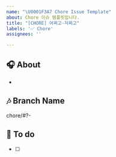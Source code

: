 ```yaml
---
name: "\U0001F3A7 Chore Issue Template"
about: Chore 이슈 템플릿입니다.
title: "[CHORE] 어쩌고-저쩌고"
labels: '✅ Chore'
assignees: ''

---
```


## 🎧 About
<!-- 해당 이슈에서 할 작업에 대해 설명해 주세요. -->
* 

## 🎶 Branch Name
<!-- 해당 이슈와 관련된 작업을 진행할 브랜치명을 작성해 주세요. -->
chore/#?-

## 🎹 To do
<!-- 해야 할 일을 적어 주세요. -->
- [ ] 
